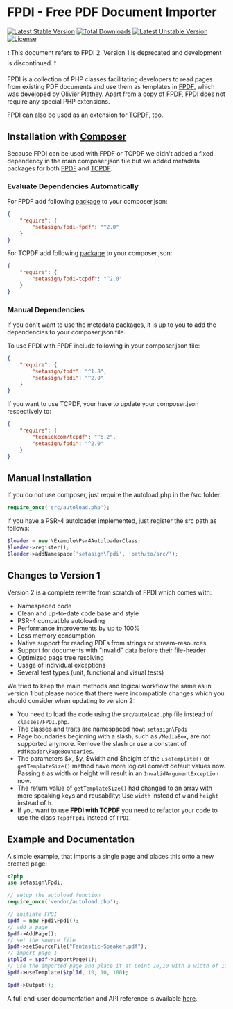 FPDI - Free PDF Document Importer
=================================

[![Latest Stable Version](https://poser.pugx.org/setasign/fpdi/v/stable.svg)](https://packagist.org/packages/setasign/fpdi) [![Total Downloads](https://poser.pugx.org/setasign/fpdi/downloads.svg)](https://packagist.org/packages/setasign/fpdi) [![Latest Unstable Version](https://poser.pugx.org/setasign/fpdi/v/unstable.svg)](https://packagist.org/packages/setasign/fpdi) [![License](https://poser.pugx.org/setasign/fpdi/license.svg)](https://packagist.org/packages/setasign/fpdi)

:heavy_exclamation_mark: This document refers to FPDI 2. Version 1 is deprecated and development is discontinued. :heavy_exclamation_mark: 

FPDI is a collection of PHP classes facilitating developers to read pages from existing PDF
documents and use them as templates in [FPDF](http://www.fpdf.org), which was developed by Olivier Plathey. Apart
from a copy of [FPDF](http://www.fpdf.org), FPDI does not require any special PHP extensions.

FPDI can also be used as an extension for [TCPDF](https://github.com/tecnickcom/TCPDF), too.

## Installation with [Composer](https://packagist.org/packages/setasign/fpdi)

Because FPDI can be used with FPDF or TCPDF we didn't added a fixed dependency in the main
composer.json file but we added metadata packages for both 
[FPDF](https://github.com/Setasign/FPDI-FPDF) and 
[TCPDF](https://github.com/Setasign/FPDI-TCPDF).

### Evaluate Dependencies Automatically

For FPDF add following [package](https://github.com/Setasign/FPDI-FPDF) to your composer.json:
```json
{
    "require": {
        "setasign/fpdi-fpdf": "^2.0"
    }
}
```

For TCPDF add following [package](https://github.com/Setasign/FPDI-TCPDF) to your composer.json:
```json
{
    "require": {
        "setasign/fpdi-tcpdf": "^2.0"
    }
}
```

### Manual Dependencies

If you don't want to use the metadata packages, it is up to you to add the dependencies to your
composer.json file.

To use FPDI with FPDF include following in your composer.json file:

```json
{
    "require": {
        "setasign/fpdf": "^1.8",
        "setasign/fpdi": "^2.0"
    }
}
```

If you want to use TCPDF, your have to update your composer.json respectively to:

```json
{
    "require": {
        "tecnickcom/tcpdf": "^6.2",
        "setasign/fpdi": "^2.0"
    }
}
```

## Manual Installation

If you do not use composer, just require the autoload.php in the /src folder:

```php
require_once('src/autoload.php');
```

If you have a PSR-4 autoloader implemented, just register the src path as follows:
```php
$loader = new \Example\Psr4AutoloaderClass;
$loader->register();
$loader->addNamespace('setasign\Fpdi', 'path/to/src/');
```

## Changes to Version 1

Version 2 is a complete rewrite from scratch of FPDI which comes with:
- Namespaced code
- Clean and up-to-date code base and style
- PSR-4 compatible autoloading
- Performance improvements by up to 100%
- Less memory consumption
- Native support for reading PDFs from strings or stream-resources
- Support for documents with "invalid" data before their file-header
- Optimized page tree resolving
- Usage of individual exceptions
- Several test types (unit, functional and visual tests)

We tried to keep the main methods and logical workflow the same as in version 1 but please
notice that there were incompatible changes which you should consider when updating to
version 2:
- You need to load the code using the `src/autoload.php` file instead of `classes/FPDI.php`.
- The classes and traits are namespaced now: `setasign\Fpdi`
- Page boundaries beginning with a slash, such as `/MediaBox`, are not supported anymore. Remove
  the slash or use a constant of `PdfReader\PageBoundaries`.
- The parameters $x, $y, $width and $height of the `useTemplate()` or `getTemplateSize()`
  method have more logical correct default values now. Passing `0` as width or height will
  result in an `InvalidArgumentException` now.
- The return value of `getTemplateSize()` had changed to an array with more speaking keys
  and reusability: Use `width` instead of `w` and `height` instead of `h`.
- If you want to use **FPDI with TCPDF** you need to refactor your code to use the class `TcpdfFpdi`
instead of `FPDI`.

## Example and Documentation

A simple example, that imports a single page and places this onto a new created page:

```php
<?php
use setasign\Fpdi;

// setup the autoload function
require_once('vendor/autoload.php');

// initiate FPDI
$pdf = new Fpdi\Fpdi();
// add a page
$pdf->AddPage();
// set the source file
$pdf->setSourceFile("Fantastic-Speaker.pdf");
// import page 1
$tplId = $pdf->importPage(1);
// use the imported page and place it at point 10,10 with a width of 100 mm
$pdf->useTemplate($tplId, 10, 10, 100);

$pdf->Output();            
```

A full end-user documentation and API reference is available [here](https://manuals.setasign.com/fpdi-manual/).